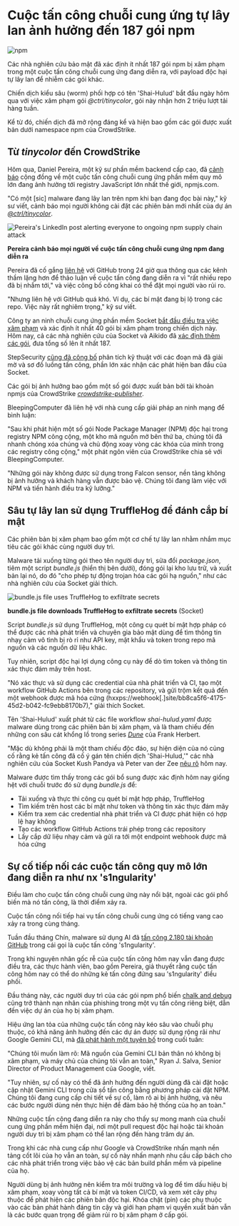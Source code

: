 # Cuộc tấn công chuỗi cung ứng tự lây lan ảnh hưởng đến 187 gói npm

![npm](https://www.bleepstatic.com/content/hl-images/2022/07/05/NPM.jpg)

Các nhà nghiên cứu bảo mật đã xác định ít nhất 187 gói npm bị xâm phạm trong một cuộc tấn công chuỗi cung ứng đang diễn ra, với payload độc hại tự lây lan để nhiễm các gói khác.

Chiến dịch kiểu sâu (worm) phối hợp có tên 'Shai-Hulud' bắt đầu ngày hôm qua với việc xâm phạm gói _@ctrl/tinycolor_, gói này nhận hơn 2 triệu lượt tải hàng tuần.

Kể từ đó, chiến dịch đã mở rộng đáng kể và hiện bao gồm các gói được xuất bản dưới namespace npm của CrowdStrike.

## Từ _tinycolor_ đến CrowdStrike

Hôm qua, Daniel Pereira, một kỹ sư phần mềm backend cấp cao, đã [cảnh báo](https://www.linkedin.com/posts/daniel-pereira-b17a27160%5Fnpm-profile-activity-7373489836437114880-D9ma?utm%5Fsource=share&utm%5Fmedium=member%5Fdesktop&rcm=ACoAAArUYTQBMx2P2SMFdIx-wUs7H1hfLGpuhVM) cộng đồng về một cuộc tấn công chuỗi cung ứng phần mềm quy mô lớn đang ảnh hưởng tới registry JavaScript lớn nhất thế giới, npmjs.com.

"Có một [sic] malware đang lây lan trên npm khi bạn đang đọc bài này," kỹ sư viết, cảnh báo mọi người không cài đặt các phiên bản mới nhất của dự án _[@ctrl/tinycolor](https://www.npmjs.com/package/@ctrl/tinycolor)_.

![Pereira's LinkedIn post alerting everyone to ongoing npm supply chain attack](https://www.bleepstatic.com/images/news/u/1164866/2025/Sep/npm-supply-chain-attack-crowdstrike/dan-p-post.jpg)

**Pereira cảnh báo mọi người về cuộc tấn công chuỗi cung ứng npm đang diễn ra**

Pereira đã cố gắng [liên hệ](http://linkedin.com/feed/update/urn:li:activity:7373418115398995968/) với GitHub trong 24 giờ qua thông qua các kênh thầm lặng hơn để thảo luận về cuộc tấn công đang diễn ra vì "rất nhiều repo đã bị nhắm tới," và việc công bố công khai có thể đặt mọi người vào rủi ro.

"Nhưng liên hệ với GitHub quá khó. Ví dụ, các bí mật đang bị lộ trong các repo. Việc này rất nghiêm trọng," kỹ sư viết.

Công ty an ninh chuỗi cung ứng phần mềm Socket [bắt đầu điều tra việc xâm phạm](https://socket.dev/blog/tinycolor-supply-chain-attack-affects-40-packages) và xác định ít nhất 40 gói bị xâm phạm trong chiến dịch này. Hôm nay, cả các nhà nghiên cứu của Socket và Aikido đã [xác định thêm các gói](http://www.aikido.dev/blog/s1ngularity-nx-attackers-strike-again#:~:text=publishing%20rights.-,Impacted%20packages,-Package), đưa tổng số lên ít nhất 187.

StepSecurity [cũng đã công bố](https://www.stepsecurity.io/blog/ctrl-tinycolor-and-40-npm-packages-compromised) phân tích kỹ thuật với các đoạn mã đã giải mờ và sơ đồ luồng tấn công, phần lớn xác nhận các phát hiện ban đầu của Socket.

Các gói bị ảnh hưởng bao gồm một số gói được xuất bản bởi tài khoản npmjs của CrowdStrike _[crowdstrike-publisher](https://www.npmjs.com/~crowdstrike-publisher)_.

BleepingComputer đã liên hệ với nhà cung cấp giải pháp an ninh mạng để bình luận:

"Sau khi phát hiện một số gói Node Package Manager (NPM) độc hại trong registry NPM công cộng, một kho mã nguồn mở bên thứ ba, chúng tôi đã nhanh chóng xóa chúng và chủ động xoay vòng các khóa của mình trong các registry công cộng," một phát ngôn viên của CrowdStrike chia sẻ với BleepingComputer.  
  
"Những gói này không được sử dụng trong Falcon sensor, nền tảng không bị ảnh hưởng và khách hàng vẫn được bảo vệ. Chúng tôi đang làm việc với NPM và tiến hành điều tra kỹ lưỡng."

## Sâu tự lây lan sử dụng TruffleHog để đánh cắp bí mật

Các phiên bản bị xâm phạm bao gồm một cơ chế tự lây lan nhằm nhắm mục tiêu các gói khác cùng người duy trì.

Malware tải xuống từng gói theo tên người duy trì, sửa đổi _package.json_, tiêm một script _bundle.js_ (hiển thị bên dưới), đóng gói lại kho lưu trữ, và xuất bản lại nó, do đó "cho phép tự động trojan hóa các gói hạ nguồn," như các nhà nghiên cứu của Socket giải thích.

![bundle.js file uses TruffleHog to exfiltrate secrets ](https://www.bleepstatic.com/images/news/u/1164866/2025/Sep/npm-supply-chain-attack-crowdstrike/socket-bundle_js-file.jpg)

**bundle.js file downloads TruffleHog to exfiltrate secrets** (Socket)

Script _bundle.js_ sử dụng TruffleHog, một công cụ quét bí mật hợp pháp có thể được các nhà phát triển và chuyên gia bảo mật dùng để tìm thông tin nhạy cảm vô tình bị rò rỉ như API key, mật khẩu và token trong repo mã nguồn và các nguồn dữ liệu khác.

Tuy nhiên, script độc hại lợi dụng công cụ này để dò tìm token và thông tin xác thực đám mây trên host.

"Nó xác thực và sử dụng các credential của nhà phát triển và CI, tạo một workflow GitHub Actions bên trong các repository, và gửi trộm kết quả đến một webhook được mã hóa cứng (hxxps://webhook[.]site/bb8ca5f6-4175-45d2-b042-fc9ebb8170b7)," giải thích Socket.

Tên 'Shai-Hulud' xuất phát từ các file workflow _shai-hulud.yaml_ được malware dùng trong các phiên bản bị xâm phạm, và là tham chiếu đến những con sâu cát khổng lồ trong series [_Dune_](https://en.wikipedia.org/wiki/Sandworm%5F%28Dune%29) của Frank Herbert.

"Mặc dù không phải là một tham chiếu độc đáo, sự hiện diện của nó củng cố rằng kẻ tấn công đã cố ý gán tên chiến dịch 'Shai-Hulud,'" các nhà nghiên cứu của Socket Kush Pandya và Peter van der Zee [nêu rõ](https://socket.dev/blog/ongoing-supply-chain-attack-targets-crowdstrike-npm-packages) hôm nay.

Malware được tìm thấy trong các gói bổ sung được xác định hôm nay giống hệt với chuỗi trước đó sử dụng _bundle.js_ để:

* Tải xuống và thực thi công cụ quét bí mật hợp pháp, TruffleHog
* Tìm kiếm trên host các bí mật như token và thông tin xác thực đám mây
* Kiểm tra xem các credential nhà phát triển và CI được phát hiện có hợp lệ hay không
* Tạo các workflow GitHub Actions trái phép trong các repository
* Lấy cắp dữ liệu nhạy cảm và gửi ra tới một endpoint webhook được mã hóa cứng

## Sự cố tiếp nối các cuộc tấn công quy mô lớn đang diễn ra như nx 's1ngularity'

Điều làm cho cuộc tấn công chuỗi cung ứng này nổi bật, ngoài các gói phổ biến mà nó tấn công, là thời điểm xảy ra.

Cuộc tấn công nối tiếp hai vụ tấn công chuỗi cung ứng có tiếng vang cao xảy ra trong cùng tháng.

Tuần đầu tháng Chín, malware sử dụng AI đã [tấn công 2.180 tài khoản GitHub](https://www.bleepingcomputer.com/news/security/ai-powered-malware-hit-2-180-github-accounts-in-s1ngularity-attack/) trong cái gọi là cuộc tấn công 's1ngularity'.

Trong khi nguyên nhân gốc rễ của cuộc tấn công hôm nay vẫn đang được điều tra, các thực hành viên, bao gồm Pereira, giả thuyết rằng cuộc tấn công hôm nay có thể do những kẻ tấn công đứng sau 's1ngularity' điều phối.

Đầu tháng này, các người duy trì của các gói npm phổ biến [chalk and debug](https://www.bleepingcomputer.com/news/security/hackers-hijack-npm-packages-with-2-billion-weekly-downloads-in-supply-chain-attack/) cũng trở thành nạn nhân của phishing trong một vụ tấn công riêng biệt, dẫn đến việc dự án của họ bị xâm phạm.

Hiệu ứng lan tỏa của những cuộc tấn công này kéo sâu vào chuỗi phụ thuộc, có khả năng ảnh hưởng đến các dự án được sử dụng rộng rãi như Google Gemini CLI, mà [đã phát hành một tuyên bố](https://github.com/google-gemini/gemini-cli/discussions/8385) trong cuối tuần:

"Chúng tôi muốn làm rõ: Mã nguồn của Gemini CLI bản thân nó không bị xâm phạm, và máy chủ của chúng tôi vẫn an toàn," Ryan J. Salva, Senior Director of Product Management của Google, viết.

"Tuy nhiên, sự cố này có thể đã ảnh hưởng đến người dùng đã cài đặt hoặc cập nhật Gemini CLI trong cửa sổ tấn công bằng phương pháp cài đặt NPM. Chúng tôi đang cung cấp chi tiết về sự cố, làm rõ ai bị ảnh hưởng, và nêu các bước người dùng nên thực hiện để đảm bảo hệ thống của họ an toàn."

Những cuộc tấn công đang diễn ra này cho thấy sự mong manh của chuỗi cung ứng phần mềm hiện đại, nơi một pull request độc hại hoặc tài khoản người duy trì bị xâm phạm có thể lan rộng đến hàng trăm dự án.

Trong khi các nhà cung cấp như Google và CrowdStrike nhấn mạnh nền tảng cốt lõi của họ vẫn an toàn, sự cố này nhấn mạnh nhu cầu cấp bách cho các nhà phát triển trong việc bảo vệ các bản build phần mềm và pipeline của họ.

Người dùng bị ảnh hưởng nên kiểm tra môi trường và log để tìm dấu hiệu bị xâm phạm, xoay vòng tất cả bí mật và token CI/CD, và xem xét cây phụ thuộc để phát hiện các phiên bản độc hại. Khóa chặt (pin) các phụ thuộc vào các bản phát hành đáng tin cậy và giới hạn phạm vi quyền xuất bản vẫn là các bước quan trọng để giảm rủi ro bị xâm phạm ở cấp gói.